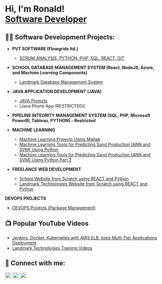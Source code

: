 <h1>Hi, I'm Ronald! <br/><a href="https://github.com/nafungchwi">Software Developer</a></h1>

<h2>👨‍💻 Software Development Projects:</h2>

- <b>PVT SOFTWARE (Flowgrids ltd.)</b>
  - [SCRUM ANALYSIS, PYTHON, PHP, SQL, REACT, GIT](https://github.com/nafungchwi/PVT_Software)
  
- <b>SCHOOL DATABASE MANAGEMENT SYSTEM (React, NodeJS, Azure, and Machine Learning Components)</b>
  - [Landmark Database Management System](https://github.com/nafungchwi/DatabaseManagementSystem) 
  
- <b>JAVA APPLICATION DEVELOPMENT (JAVA)</b>
  - [JAVA Projects](https://replit.com/team/RevUp3)
  - [Java Phone App (RESTRICTED)]
  
- <b> PIPELINE INTEGRITY MANAGEMENT SYSTEM (SQL, PHP, Microsoft PowerBI, Tableau, PYTHON) - Restricted</b>

- <b>MACHINE LEARNING</b>
  - [Machine Learning Projects Using Matlab](https://github.com/nafungchwi/Machine_Learning_Projects)
  - [Machine Learning Tools for Predicting Sand Production (ANN and SVM) Using Python](https://github.com/nafungchwi/Machine-Learning-Python)
  - [Machine Learning Tools for Predicting Sand Production (ANN and SVM) Using Python Part 2](https://github.com/nafungchwi/ClassficationProblemOilandGas)
  
- <b>FREELANCE WEB DEVELOPMENT</b>
  - [School Website from Scratch using REACT and Python](https://landmarkmetropolitanuniversity.com/)
  - [Landmark Technologies Website from Scratch using REACT and Python](https://mylandmarktech.com/)

<b>DEVOPS PROJECTS</b>
  - [DEVOPS Projects (Package Management)](https://github.com/nafungchwi/package-management)


<h2>📺 Popular YouTube Videos</h2>

- [Jenkins, Docker, Kubernetes with AWS ELB, kops Multi-Tier Applications Deployment](https://www.youtube.com/watch?v=TdYFH-hohB4)
- [Landmark Technologies Training Videos](https://www.youtube.com/channel/UCa98yMG9Sxtcyk61li3jPwQ)


<h2> 🤳 Connect with me:</h2>

[<img align="left" alt="RonaldNgwashi | Twitter" width="22px" src="https://cdn.jsdelivr.net/npm/simple-icons@v3/icons/twitter.svg" />][twitter]
[<img align="left" alt="RonaldNgwashi | LinkedIn" width="22px" src="https://cdn.jsdelivr.net/npm/simple-icons@v3/icons/linkedin.svg" />][linkedin]
[<img align="left" alt="RonaldNgwashi | Instagram" width="22px" src="https://cdn.jsdelivr.net/npm/simple-icons@v3/icons/instagram.svg" />][instagram]

[twitter]: https://twitter.com/RonaldAfungchwi
[instagram]: https://www.instagram.com/ron_afungchwi/
[linkedin]: https://www.linkedin.com/in/ronald-ngwashi-591693b8/

<!--
**nafungchwi/nafungchwi** is a ✨ _special_ ✨ repository because its `README.md` (this file) appears on your GitHub profile.

Here are some ideas to get you started:

- 🔭 I’m currently working on ...
- 🌱 I’m currently learning ...
- 👯 I’m looking to collaborate on ...
- 🤔 I’m looking for help with ...
- 💬 Ask me about ...
- 📫 How to reach me: ...
- 😄 Pronouns: ...
- ⚡ Fun fact: ...
-->
